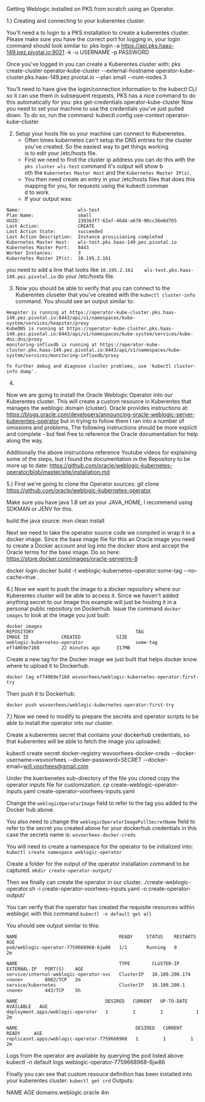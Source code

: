 Getting Weblogic installed on PKS from scratch using an Operator.


1.) Creating and connecting to your kuberentes cluster.

You'll need a to login to a PKS installation to create a kuberentes cluster. Please make sure you have the correct port for logging in, your login command should look similar to:
 pks login -a https://api.pks.haas-149.pez.pivotal.io:9021 -k -u USERNAME -p PASSWORD

Once you've logged in you can create a Kuberentes cluster with:
pks create-cluster operator-kube-cluster --external-hostname operator-kube-cluster.pks.haas-149.pez.pivotal.io --plan small --num-nodes 3

You'll need to have give the login/connection information to the kubectl CLI so it can use them in subsequent requests, PKS has a nice command to do this automatically for you: pks get-credentials operator-kube-cluster
Now you need to set your machine to use the credentials you've just pulled down. To do so, run the command: kubectl config use-context operator-kube-cluster

2. Setup your hosts file so your machine can connect to Kuberenetes.
   - Often times kubernetes can't setup the DNS entries for the cluster you've created. So the easiest way to get things working \
is to edit your /etc/hosts file.
   - First we need to find the cluster ip address you can do this with the `pks cluster wls-test` command it's output will show b\
oth the `Kubernetes Master Host` and the `Kubernetes Master IP(s)`.
   - You then need create an entry in your /etc/hosts files that does this mapping for you, for requests using the kubectl comman\
d to work.
   - If your output was:
```
Name:                     wls-test
Plan Name:                small
UUID:                     230363f7-62af-46d4-a670-90cc36e0d765
Last Action:              CREATE
Last Action State:        succeeded
Last Action Description:  Instance provisioning completed
Kubernetes Master Host:   wls-test.pks.haas-149.pez.pivotal.io
Kubernetes Master Port:   8443
Worker Instances:         3
Kubernetes Master IP(s):  10.195.2.161
```
   you need to add a line that looks like `10.195.2.161    wls-test.pks.haas-149.pez.pivotal.io` do your /etc/hosts file.


3. Now you should be able to verify that you can connect to the Kuberentes cluseter that you've created with the `kubectl cluster-info`  command. You should see an output similar to:

```Kubernetes master is running at https://operator-kube-cluster.pks.haas-149.pez.pivotal.io:8443
Heapster is running at https://operator-kube-cluster.pks.haas-149.pez.pivotal.io:8443/api/v1/namespaces/kube-system/services/heapster/proxy
KubeDNS is running at https://operator-kube-cluster.pks.haas-149.pez.pivotal.io:8443/api/v1/namespaces/kube-system/services/kube-dns:dns/proxy
monitoring-influxdb is running at https://operator-kube-cluster.pks.haas-149.pez.pivotal.io:8443/api/v1/namespaces/kube-system/services/monitoring-influxdb/proxy

To further debug and diagnose cluster problems, use 'kubectl cluster-info dump'.
```

4.
Now we are going to install the Oracle Weblogic Operator into our Kuberentes cluster. This will create a custom resource in Kuberentes that manages the weblogic domain (cluster).
Oracle provides instructions at:
https://blogs.oracle.com/developers/announcing-oracle-weblogic-server-kuberentes-operator
but in trying to follow them I ran into a number of omissions and problems, The following instructions should be more explicit and complete - but feel free to reference the Oracle documentation for help along the way.

Additionally the above instructions reference Youtube videos for explaining some of the steps, but I found the documentation in the Repository to be more up to date:
https://github.com/oracle/weblogic-kubernetes-operator/blob/master/site/installation.md


5.) First we're going to clone the Operator sources:
git clone https://github.com/oracle/weblogic-kubernetes-operator

Make sure you have java 1.8 set as your JAVA_HOME, I recommend using SDKMAN or JENV for this.

build the java source:
mvn clean install

Next we need to take the operator source code we compiled in wrap it in a docker image. Since the base image file for this an Oracle image you need to create a Docker account and log into the docker store and accept the Oracle terms for the base image. Do so here: https://store.docker.com/images/oracle-serverjre-8

docker login
docker build -t weblogic-kubernetes-operator:some-tag --no-cache=true .

6.) Now we want to push the image to a docker repository where our Kuberentes cluster will be able to access it. Since we haven't added anything secret to our Image this example will just be hosting it in a personal public repository on Dockerhub. Issue the command `docker images` to look at the image you just built:
```
docker images
REPOSITORY                                     TAG                  IMAGE ID            CREATED             SIZE
weblogic-kubernetes-operator                   some-tag             ef74069e7168        22 minutes ago      317MB
```
Create a new tag for the Docker image we just built that helps docker know where to upload it to Dockerhub.

```docker tag ef74069e7168 wsvoorhees/weblogic-kubernetes-operator:first-try```

Then push it to Dockerhub:

```docker push wsvoorhees/weblogic-kubernetes-operator:first-try```

7.) Now we need to modify to prepare the secrets and operator scripts to be able to install the operator into our cluster.

Create a kuberentes secret that contains your dockerhub credentials, so that kuberentes will be able to fetch the image you uploaded:

kubectl create secret docker-registry wsvoorhees-docker-creds --docker-username=wsvoorhees --docker-password=SECRET --docker-email=will.voorhees@gmail.com


Under the kuerbenetes sub-directory of the file you cloned copy the operator inputs file for customization.
 cp create-weblogic-operator-inputs.yaml create-operator-voorhees-inputs.yaml

 Change the ```weblogicOperatorImage``` field to refer to the tag you added to the Docker hub above.

 You also need to change the ```weblogicOperatorImagePullSecretName``` field to refer to the secret you created above for your dockerhub credentials in this case the secrets name is: ```wsvoorhees-docker-creds```

 You will need to create a namespace for the operator to be initialized into:
 ```kubectl create namespace weblogic-operator```

 Create a folder for the output of the operator installation command to be captured.
`mkdir create-operator-output/`

Then we finally can create the operator in our cluster.
./create-weblogic-operator.sh -i create-operator-voorhees-inputs.yaml -o create-operator-output/

You can verify that the operator has created the requisite resources within weblogic with this command
```kubectl -n default get all```

You should see output similar to this:

```
NAME                                     READY     STATUS    RESTARTS   AGE
pod/weblogic-operator-7759668968-6jw86   1/1       Running   0          2m

NAME                                     TYPE        CLUSTER-IP       EXTERNAL-IP   PORT(S)    AGE
service/internal-weblogic-operator-svc   ClusterIP   10.100.200.174   <none>        8082/TCP   2m
service/kubernetes                       ClusterIP   10.100.200.1     <none>        443/TCP    5h

NAME                                DESIRED   CURRENT   UP-TO-DATE   AVAILABLE   AGE
deployment.apps/weblogic-operator   1         1         1            1           2m

NAME                                           DESIRED   CURRENT   READY     AGE
replicaset.apps/weblogic-operator-7759668968   1         1         1         2m
```
Logs from the operator are available by querying the pod listed above:
kubectl -n default logs  weblogic-operator-7759668968-6jw86

Finally you can see that custom resouce definition has been installed into your kuberentes cluster:
```kubectl get crd```
Outputs:

NAME                      AGE
domains.weblogic.oracle   4m
